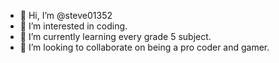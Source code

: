 - 👋 Hi, I’m @steve01352
- 👀 I’m interested in coding.
- 🌱 I’m currently learning every grade 5 subject.
- 💞️ I’m looking to collaborate on being a pro coder and gamer.


<!---
steve01352/steve01352 is a ✨ special ✨ repository because its `README.md` (this file) appears on your GitHub profile.
You can click the Preview link to take a look at your changes.
--->
